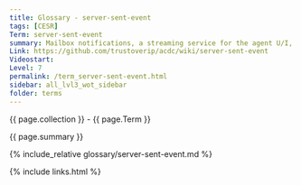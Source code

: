 ```yaml
---
title: Glossary - server-sent-event
tags: [CESR]
Term: server-sent-event
summary: Mailbox notifications, a streaming service for the agent U/I, to get notifications from the KERI system itself
Link: https://github.com/trustoverip/acdc/wiki/server-sent-event
Videostart: 
Level: 7
permalink: /term_server-sent-event.html
sidebar: all_lvl3_wot_sidebar
folder: terms
---
```


{{ page.collection }} - {{ page.Term }}

   {{ page.summary }}

{% include_relative glossary/server-sent-event.md %}

 {% include links.html %} 
